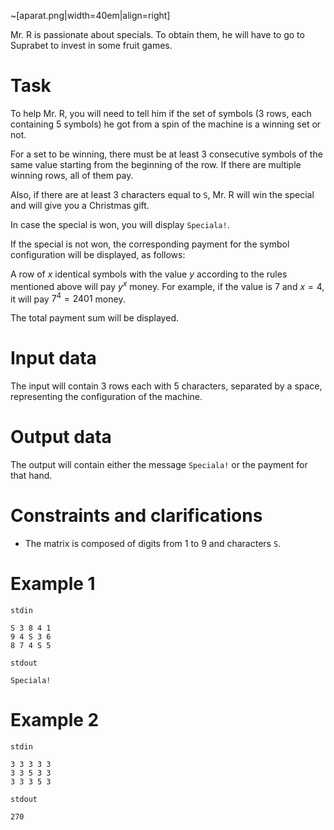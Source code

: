 ~[aparat.png|width=40em|align=right]

Mr. R is passionate about specials. To obtain them, he will have to go to Suprabet to invest in some fruit games.

# Task

To help Mr. R, you will need to tell him if the set of symbols ($3$ rows, each containing $5$ symbols) he got from a spin of the machine is a winning set or not.

For a set to be winning, there must be at least $3$ consecutive symbols of the same value starting from the beginning of the row. If there are multiple winning rows, all of them pay.

Also, if there are at least $3$ characters equal to `S`, Mr. R will win the special and will give you a Christmas gift.

In case the special is won, you will display `Speciala!`.

If the special is not won, the corresponding payment for the symbol configuration will be displayed, as follows:

A row of $x$ identical symbols with the value $y$ according to the rules mentioned above will pay $y^x$ money. For example, if the value is $7$ and $x = 4$, it will pay $7^4 = 2401$ money.

The total payment sum will be displayed.

# Input data

The input will contain $3$ rows each with $5$ characters, separated by a space, representing the configuration of the machine.

# Output data

The output will contain either the message `Speciala!` or the payment for that hand.

# Constraints and clarifications

* The matrix is composed of digits from $1$ to $9$ and characters `S`.

# Example 1

`stdin`
```
S 3 8 4 1
9 4 S 3 6
8 7 4 S 5
```

`stdout`
```
Speciala!
```

# Example 2

`stdin`
```
3 3 3 3 3
3 3 5 3 3
3 3 3 5 3
```

`stdout`
```
270
```